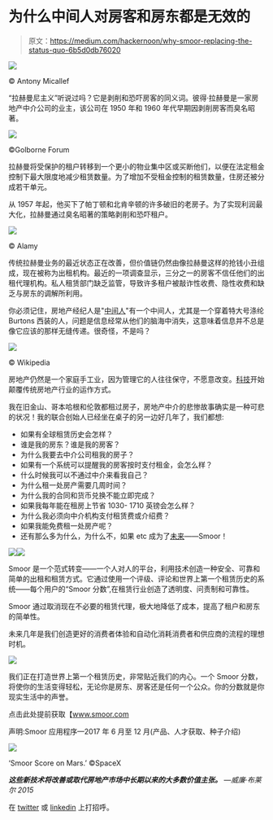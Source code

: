 # 为什么中间人对房客和房东都是无效的

> 原文：<https://medium.com/hackernoon/why-smoor-replacing-the-status-quo-6b5d0db76020>

![](img/756a2fd4bc10c0ff55dd857ef3744ac3.png)

© Antony Micallef

“拉赫曼尼主义”听说过吗？它是剥削和恐吓房客的同义词。彼得·拉赫曼是一家房地产中介公司的业主，该公司在 1950 年和 1960 年代早期因剥削房客而臭名昭著。

![](img/d4d8aa4870f1ac398c9ab5c48a3f96c3.png)

©Golborne Forum

拉赫曼将受保护的租户转移到一个更小的物业集中区或买断他们，以便在法定租金控制下最大限度地减少租赁数量。为了增加不受租金控制的租赁数量，住房还被分成若干单元。

从 1957 年起，他买下了帕丁顿和北肯辛顿的许多破旧的老房子。为了实现利润最大化，拉赫曼通过臭名昭著的策略剥削和恐吓租户。

![](img/5b6d85447b72cf9a9da97850668154ec.png)

© Alamy

传统拉赫曼业务的最近状态正在改善，但价值链仍然由像拉赫曼这样的抢钱小丑组成，现在被称为出租机构。最近的一项调查显示，三分之一的房客不信任他们的出租代理机构。私人租赁部门缺乏监管，导致许多租户被敲诈性收费、隐性收费和缺乏与房东的调解所利用。

你必须记住，房地产经纪人是"[中间人](http://www.propertyinvestmentproject.co.uk/blog/15-reasons-why-estate-agents-are-idiots/)"有一个中间人，尤其是一个穿着特大号涤纶 Burtons 西装的人，问题是信息经常从他们的脑海中消失，这意味着信息并不总是像它应该的那样无缝传递。很奇怪，不是吗？

![](img/adf02e147b177d3bb47e1bbc91e4efa2.png)

© Wikipedia

房地产仍然是一个家庭手工业，因为管理它的人往往保守，不愿意改变。[科技](https://hackernoon.com/tagged/technology)开始颠覆传统房地产行业的运作方式。

我在旧金山、哥本哈根和伦敦都租过房子，房地产中介的悲惨故事确实是一种可悲的状况！我的联合创始人已经坐在桌子的另一边好几年了，我们都想:

*   如果有全球租赁历史会怎样？
*   谁是我的房东？谁是我的房客？
*   为什么我要去中介公司租我的房子？
*   如果有一个系统可以提醒我的房客按时支付租金，会怎么样？
*   什么时候我可以不通过中介来看我自己？
*   为什么租一处房产需要几周时间？
*   为什么我的合同和货币兑换不能立即完成？
*   如果我每年能在租房上节省 1030- 1710 英镑会怎么样？
*   为什么我必须向中介机构支付租赁费或介绍费？
*   如果我能免费租一处房产呢？
*   还有那么多为什么，为什么不，如果 etc 成为了[未来](https://hackernoon.com/tagged/future)——Smoor！

![](img/eaa6742b48c3de136c3dfc7689bfd0a5.png)![](img/6091f7ca2a2fad3c9c37aaf4e1fdf382.png)

Smoor 是一个范式转变——一个人对人的平台，利用技术创造一种安全、可靠和简单的出租和租赁方式。它通过使用一个评级、评论和世界上第一个租赁历史的系统——每个用户的“Smoor 分数”,在租赁行业创造了透明度、问责制和可靠性。

Smoor 通过取消现在不必要的租赁代理，极大地降低了成本，提高了租户和房东的简单性。

未来几年是我们创造更好的消费者体验和自动化消耗消费者和供应商的流程的理想时机。

![](img/94aabe66ea181aab198b887d820daae1.png)

我们正在打造世界上第一个租赁历史，非常贴近我们的内心。一个 Smoor 分数，将使你的生活变得轻松，无论你是房东、房客还是任何一个公众。你的分数就是你现实生活中的声誉。

点击此处提前获取【www.smoor.com 

声明:Smoor 应用程序—2017 年 6 月至 12 月(产品、人才获取、种子介绍)

![](img/96e2e29ee7ab1fc069ef44a79b625637.png)

‘Smoor Score on Mars.’ ©SpaceX

***这些新技术将改善或取代房地产市场中长期以来的大多数价值主张。*** *—威廉·布莱尔 2015*

在 [twitter](http://www.twitter.com/helloumar) 或 [linkedin](https://www.linkedin.com/in/umarakram/) 上打招呼。